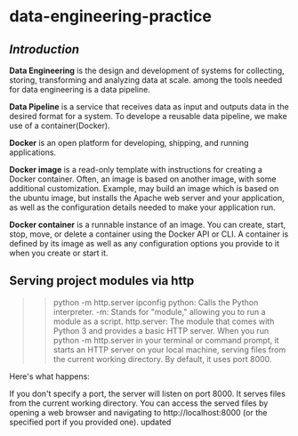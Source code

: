 # data-engineering-practice
## **_Introduction_**
**Data Engineering** is the design and development of systems for collecting, storing, transforming and analyzing data at scale. among the tools needed for data engineering is a data pipeline.

**Data Pipeline** is a service that receives data as input and outputs data in the desired format for a system. To develope a reusable data pipeline, we make use of a container(Docker).

**Docker** is an open platform for developing, shipping, and running applications.

**Docker image** is a read-only template with instructions for creating a Docker container. Often, an image is based on another image, with some additional customization. Example, may build an image which is based on the ubuntu image, but installs the Apache web server and your application, as well as the configuration details needed to make your application run.

**Docker container** is a runnable instance of an image. You can create, start, stop, move, or delete a container using the Docker API or CLI. A container is defined by its image as well as any configuration options you provide to it when you create or start it. 
<!-- for a container, localhost is its self-->

## Serving project modules via http
>> python -m http.server 
>> ipconfig <!-- To access your machines ip sddress -->
python: Calls the Python interpreter.
-m: Stands for "module," allowing you to run a module as a script.
http.server: The module that comes with Python 3 and provides a basic HTTP server.
When you run python -m http.server in your terminal or command prompt, it starts an HTTP server on your local machine, serving files from the current working directory. By default, it uses port 8000.

Here's what happens:

If you don't specify a port, the server will listen on port 8000.
It serves files from the current working directory.
You can access the served files by opening a web browser and navigating to http://localhost:8000 (or the specified port if you provided one).
updated